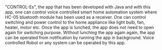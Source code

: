 "CONTROL-Es", the app that has been developed with Java and with this app, one can control voice controlled smart home automation system where HC-05  bluetooth module has been used as a receiver. One can control switching and power control to the home appliance like light bulb, fan, heater, motor etc. Once the app is lunched, the app does not need to open again for switching purpose. Without lunching the app again again, the app can be operated from notification by running the app in background. 
Voice controlled Robot or any system can be operated by this app.
